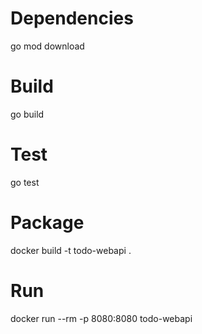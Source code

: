 # Dependencies

go mod download

# Build

go build

# Test

go test

# Package

docker build -t todo-webapi .

# Run

docker run --rm -p 8080:8080 todo-webapi
